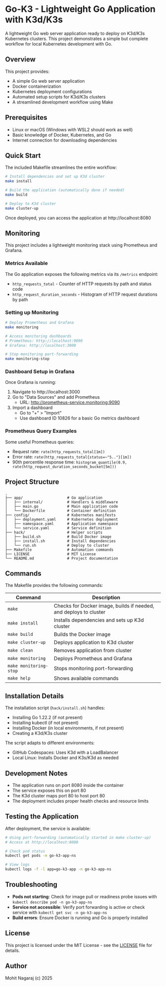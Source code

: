 # Go-K3 - Lightweight Go Application with K3d/K3s

A lightweight Go web server application ready to deploy on K3d/K3s Kubernetes clusters. This project demonstrates a simple but complete workflow for local Kubernetes development with Go.

## Overview

This project provides:
- A simple Go web server application
- Docker containerization
- Kubernetes deployment configurations
- Automated setup scripts for K3d/K3s clusters
- A streamlined development workflow using Make

## Prerequisites

- Linux or macOS (Windows with WSL2 should work as well)
- Basic knowledge of Docker, Kubernetes, and Go
- Internet connection for downloading dependencies

## Quick Start

The included Makefile streamlines the entire workflow:

```bash
# Install dependencies and set up K3d cluster
make install

# Build the application (automatically done if needed)
make build

# Deploy to K3d cluster
make cluster-up
```

Once deployed, you can access the application at http://localhost:8080

## Monitoring

This project includes a lightweight monitoring stack using Prometheus and Grafana.

### Metrics Available

The Go application exposes the following metrics via its `/metrics` endpoint:

- `http_requests_total` - Counter of HTTP requests by path and status code
- `http_request_duration_seconds` - Histogram of HTTP request durations by path

### Setting up Monitoring

```bash
# Deploy Prometheus and Grafana
make monitoring

# Access monitoring dashboards
# Prometheus: http://localhost:9090
# Grafana: http://localhost:3000

# Stop monitoring port-forwarding
make monitoring-stop
```

### Dashboard Setup in Grafana

Once Grafana is running:

1. Navigate to http://localhost:3000
2. Go to "Data Sources" and add Prometheus
   - URL: http://prometheus-service.monitoring:9090
3. Import a dashboard
   - Go to "+" > "Import"
   - Use dashboard ID 10826 for a basic Go metrics dashboard

### Prometheus Query Examples

Some useful Prometheus queries:

- Request rate: `rate(http_requests_total[1m])`
- Error rate: `rate(http_requests_total{status=~"5.."}[1m])`
- 90th percentile response time: `histogram_quantile(0.9, rate(http_request_duration_seconds_bucket[5m]))`

## Project Structure

```
.
├── app/                    # Go application
│   ├── internal/           # Handlers & middleware
│   ├── main.go             # Main application code
│   └── Dockerfile          # Container definition
├── config/                 # Kubernetes manifests
│   ├── deployment.yaml     # Kubernetes deployment
│   ├── namespace.yaml      # Application namespace
│   └── service.yaml        # Service definition
├── hack/                   # Helper scripts
│   ├── build.sh            # Build Docker image
│   ├── install.sh          # Install dependencies
│   └── run.sh              # Deploy to cluster
├── Makefile                # Automation commands
├── LICENSE                 # MIT License
└── README.md               # Project documentation
```

## Commands

The Makefile provides the following commands:

| Command | Description |
|---------|-------------|
| `make` | Checks for Docker image, builds if needed, and deploys to cluster |
| `make install` | Installs dependencies and sets up K3d cluster |
| `make build` | Builds the Docker image |
| `make cluster-up` | Deploys application to K3d cluster |
| `make clean` | Removes application from cluster |
| `make monitoring` | Deploys Prometheus and Grafana |
| `make monitoring-stop` | Stops monitoring port-forwarding |
| `make help` | Shows available commands |

## Installation Details

The installation script (`hack/install.sh`) handles:
- Installing Go 1.22.2 (if not present)
- Installing kubectl (if not present)
- Installing Docker (in local environments, if not present)
- Creating a K3d/K3s cluster

The script adapts to different environments:
- GitHub Codespaces: Uses K3d with a LoadBalancer
- Local Linux: Installs Docker and K3s/K3d as needed

## Development Notes

- The application runs on port 8080 inside the container
- The service exposes this on port 80
- The K3d cluster maps port 80 to host port 80
- The deployment includes proper health checks and resource limits

## Testing the Application

After deployment, the service is available:

```bash
# Using port-forwarding (automatically started in make cluster-up)
# Access at http://localhost:8080

# Check pod status
kubectl get pods -n go-k3-app-ns

# View logs
kubectl logs -f -l app=go-k3-app -n go-k3-app-ns
```

## Troubleshooting

- **Pods not starting**: Check for image pull or readiness probe issues with `kubectl describe pod -n go-k3-app-ns`
- **Service not accessible**: Verify port forwarding is active or check service with `kubectl get svc -n go-k3-app-ns`
- **Build errors**: Ensure Docker is running and Go is properly installed

## License

This project is licensed under the MIT License - see the [LICENSE](LICENSE) file for details.

## Author

Mohit Nagaraj (c) 2025